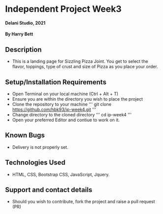 # Independent Project Week3
#### Delani Studio, 2021  
#### By Harry Bett
## Description
* This is a landing page for Sizzling Pizza Joint. You get to select the flavor, toppings, type of crust and size of Pizza as you place your order.
## Setup/Installation Requirements
* Open Terminal on your local machine (Ctrl + Alt + T)
* Ensure you are within the directory you wish to place the project
* Clone the repository to your machine ''' git clone https://github.com/hbk93/ip-week4.git '''
* Change directory to the cloned directory  ''' cd ip-week4 '''
* Open your preferred Editor and contiue to work on it.
## Known Bugs
* Delivery is not properly set.
## Technologies Used
* HTML, CSS, Bootstrap CSS, JavaScript, Jquery.
## Support and contact details
* Should you wish to contribute, fork the project and raise a pull request (PR)
